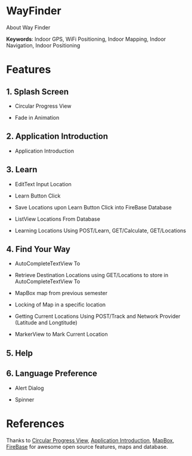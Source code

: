 ![]() 
# WayFinder

About Way Finder

**Keywords**: Indoor GPS, WiFi Positioning, Indoor Mapping, Indoor Navigation, Indoor Positioning

# Features

## 1\. Splash Screen

- Circular Progress View 

- Fade in Animation

## 2\. Application Introduction

- Application Introduction



## 3\. Learn

- EditText Input Location

- Learn Button Click

- Save Locations upon Learn Button Click into FireBase Database 

- ListView Locations From Database

- Learning Locations Using POST/Learn, GET/Calculate, GET/Locations

## 4\. Find Your Way

- AutoCompleteTextView To

- Retrieve Destination Locations using GET/Locations to store in AutoCompleteTextView To

- MapBox map from previous semester

- Locking of Map in a specific location

- Getting Current Locations Using POST/Track and Network Provider (Latitude and Longtitude)

- MarkerView to Mark Current Location

## 5\. Help

## 6\. Language Preference

- Alert Dialog

- Spinner 

# References

Thanks to [Circular Progress View](https://github.com/rahatarmanahmed/CircularProgressView), [Application Introduction](https://github.com/apl-devs/AppIntro), [MapBox](https://www.mapbox.com/), [FireBase](https://firebase.google.com/) for awesome open source features, maps and database.


